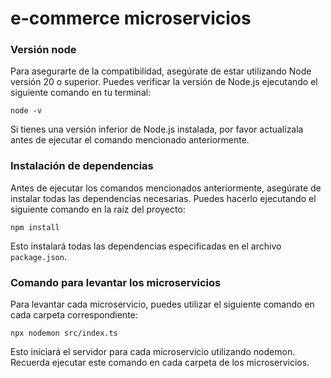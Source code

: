 # e-commerce microservicios

### Versión node

Para asegurarte de la compatibilidad, asegúrate de estar utilizando Node versión 20 o superior. Puedes verificar la versión de Node.js ejecutando el siguiente comando en tu terminal:

```
node -v
```

Si tienes una versión inferior de Node.js instalada, por favor actualízala antes de ejecutar el comando mencionado anteriormente.

### Instalación de dependencias

Antes de ejecutar los comandos mencionados anteriormente, asegúrate de instalar todas las dependencias necesarias. Puedes hacerlo ejecutando el siguiente comando en la raíz del proyecto:

```
npm install
```

Esto instalará todas las dependencias especificadas en el archivo `package.json`.


### Comando para levantar los microservicios

Para levantar cada microservicio, puedes utilizar el siguiente comando en cada carpeta correspondiente:

```
npx nodemon src/index.ts
```

Esto iniciará el servidor para cada microservicio utilizando nodemon. Recuerda ejecutar este comando en cada carpeta de los microservicios.
